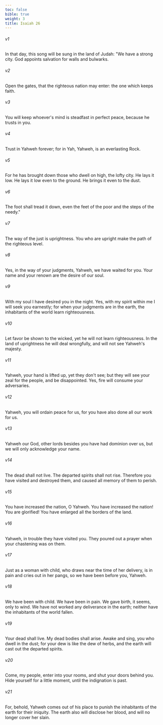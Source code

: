 ```yaml
---
toc: false
bible: true
weight: 3
title: Isaiah 26
---
```




###### v1 
In that day, this song will be sung in the land of Judah: "We have a strong city. God appoints salvation for walls and bulwarks. 

###### v2 
Open the gates, that the righteous nation may enter: the one which keeps faith. 

###### v3 
You will keep whoever's mind is steadfast in perfect peace, because he trusts in you. 

###### v4 
Trust in Yahweh forever; for in Yah, Yahweh, is an everlasting Rock. 

###### v5 
For he has brought down those who dwell on high, the lofty city. He lays it low. He lays it low even to the ground. He brings it even to the dust. 

###### v6 
The foot shall tread it down, even the feet of the poor and the steps of the needy." 

###### v7 
The way of the just is uprightness. You who are upright make the path of the righteous level. 

###### v8 
Yes, in the way of your judgments, Yahweh, we have waited for you. Your name and your renown are the desire of our soul. 

###### v9 
With my soul I have desired you in the night. Yes, with my spirit within me I will seek you earnestly; for when your judgments are in the earth, the inhabitants of the world learn righteousness. 

###### v10 
Let favor be shown to the wicked, yet he will not learn righteousness. In the land of uprightness he will deal wrongfully, and will not see Yahweh's majesty. 

###### v11 
Yahweh, your hand is lifted up, yet they don't see; but they will see your zeal for the people, and be disappointed. Yes, fire will consume your adversaries. 

###### v12 
Yahweh, you will ordain peace for us, for you have also done all our work for us. 

###### v13 
Yahweh our God, other lords besides you have had dominion over us, but we will only acknowledge your name. 

###### v14 
The dead shall not live. The departed spirits shall not rise. Therefore you have visited and destroyed them, and caused all memory of them to perish. 

###### v15 
You have increased the nation, O Yahweh. You have increased the nation! You are glorified! You have enlarged all the borders of the land. 

###### v16 
Yahweh, in trouble they have visited you. They poured out a prayer when your chastening was on them. 

###### v17 
Just as a woman with child, who draws near the time of her delivery, is in pain and cries out in her pangs, so we have been before you, Yahweh. 

###### v18 
We have been with child. We have been in pain. We gave birth, it seems, only to wind. We have not worked any deliverance in the earth; neither have the inhabitants of the world fallen. 

###### v19 
Your dead shall live. My dead bodies shall arise. Awake and sing, you who dwell in the dust; for your dew is like the dew of herbs, and the earth will cast out the departed spirits. 

###### v20 
Come, my people, enter into your rooms, and shut your doors behind you. Hide yourself for a little moment, until the indignation is past. 

###### v21 
For, behold, Yahweh comes out of his place to punish the inhabitants of the earth for their iniquity. The earth also will disclose her blood, and will no longer cover her slain.
